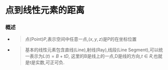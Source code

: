 # 点到线性元素的距离
### 概述
* >点(Point)$P$,表示空间中任意一点,$(x,y,z)$是P的在坐标位置
* >基本的线性元素包含直线(Line),射线(Ray),线段(Line Segment),可以统一表示为$L(t) = B + tD$, 这里的B是线上的一点,D是线的方向,$t\in R$,也就是t是实数,可正可负.